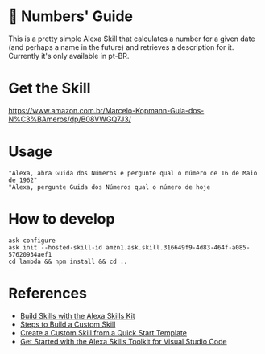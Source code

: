 # 🔮 Numbers' Guide

This is a pretty simple Alexa Skill that calculates a number for a given date (and perhaps a name in the future) and retrieves a description for it.  
Currently it's only available in pt-BR.

# Get the Skill

https://www.amazon.com.br/Marcelo-Kopmann-Guia-dos-N%C3%BAmeros/dp/B08VWGQ7J3/

# Usage

```
"Alexa, abra Guida dos Números e pergunte qual o número de 16 de Maio de 1962"
"Alexa, pergunte Guida dos Números qual o número de hoje
```

# How to develop

```
ask configure
ask init --hosted-skill-id amzn1.ask.skill.316649f9-4d83-464f-a085-57620934aef1
cd lambda && npm install && cd ..
```

# References

- [Build Skills with the Alexa Skills Kit](https://developer.amazon.com/en-US/docs/alexa/ask-overviews/build-skills-with-the-alexa-skills-kit.html)
- [Steps to Build a Custom Skill](https://developer.amazon.com/en-US/docs/alexa/custom-skills/steps-to-build-a-custom-skill.html)
- [Create a Custom Skill from a Quick Start Template](https://developer.amazon.com/en-US/docs/alexa/custom-skills/create-custom-skill-from-quick-start-template.html)
- [Get Started with the Alexa Skills Toolkit for Visual Studio Code](https://developer.amazon.com/en-US/docs/alexa/ask-toolkit/get-started-with-the-ask-toolkit-for-visual-studio-code.html)
